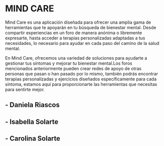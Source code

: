# MIND CARE
Mind Care es una aplicación diseñada para ofrecer una amplia gama de herramientas que te apoyarán en tu búsqueda de bienestar mental.
Desde compartir experiencias en un foro de manera anónima o libremente expresarte, hasta acceder a terapias personalizadas adaptadas
a tus necesidades, lo necesario para ayudar en cada paso del camino de la salud mental.

En Mind Care, ofrecemos una variedad de soluciones para ayudarte a gestionar tus síntomas y mejorar tu bienestar mental.Los foros 
mencionados anteriormente pueden crear redes de apoyo de otras personas que pasan o han pasado por lo mismo, también podrás encontrar
terapias personalizadas y ejercicios diseñados específicamente para cada síntoma, estamos aquí para proporcionarte las herramientas que
necesitas para sentirte mejor.

## - Daniela Riascos
## - Isabella Solarte
## - Carolina Solarte
